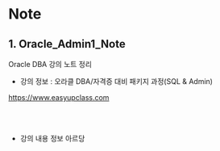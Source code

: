 # **Note**

## 1. Oracle_Admin1_Note
Oracle DBA 강의 노트 정리
- 강의 정보 : 오라클 DBA/자격증 대비 패키지 과정(SQL & Admin)

https://www.easyupclass.com

<br>
<br>

- 강의 내용 정보
아르당

